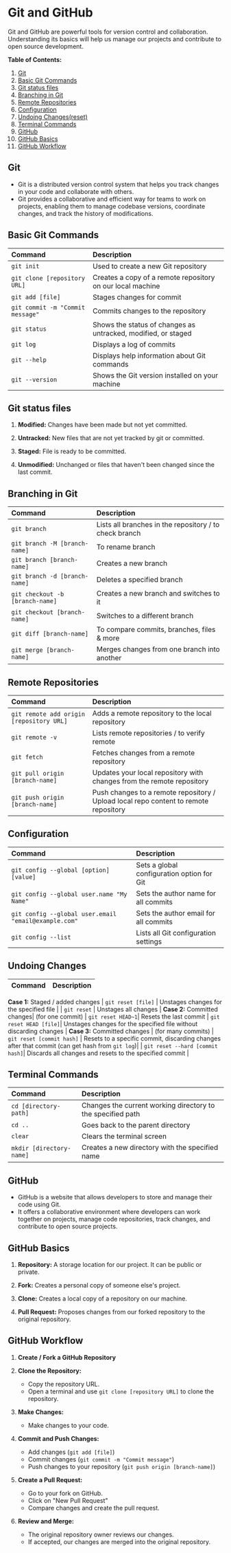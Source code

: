 # Git and GitHub

Git and GitHub are powerful tools for version control and collaboration. Understanding its basics will help us manage our projects and contribute to open source development.

**Table of Contents:**

1. [Git](#git)                                     
2. [Basic Git Commands](#basic-git-commands)
3. [Git status files](#git-status-files)
4. [Branching in Git](#branching-in-git)
5. [Remote Repositories](#remote-repositories)
6. [Configuration](#configuration)
7. [Undoing Changes(reset)](#undoing-changes)
8. [Terminal Commands](#terminal-commands)
9. [GitHub](#github)
10. [GitHub Basics](#github-basics)
11. [GitHub Workflow](#github-workflow)


## Git

* Git is a distributed version control system that helps you track changes in your code and collaborate with others.
* Git provides a collaborative and efficient way for teams to work on projects, enabling them to manage codebase versions, coordinate changes, and track the history of modifications.

## Basic Git Commands

| Command | Description |
| :------ | :------ |
| `git init` | Used to create a new Git repository |
| `git clone [repository URL]` | Creates a copy of a remote repository on our local machine |
| `git add [file]`| Stages changes for commit |
| `git commit -m "Commit message"`| Commits changes to the repository |
|`git status` | Shows the status of changes as untracked, modified, or staged |
| `git log`| Displays a log of commits |
| `git --help`| Displays help information about Git commands |
| `git --version` | Shows the Git version installed on your machine |

## Git status files

1. **Modified:** Changes have been made but not yet committed.

2. **Untracked:** New files that are not yet tracked by git or committed.

3. **Staged:** File is ready to be committed.

4. **Unmodified:** Unchanged or files that haven't been changed since the last commit.
    

## Branching in Git

| Command | Description |
| :------ | :------ |
| `git branch` | Lists all branches in the repository / to check branch |
| `git branch -M [branch-name]` | To rename branch |
| `git branch [branch-name]` | Creates a new branch |
| `git branch -d [branch-name]` | Deletes a specified branch |
| `git checkout -b [branch-name]`| Creates a new branch and switches to it |
| `git checkout [branch-name]` | Switches to a different branch |
| `git diff [branch-name]`| To compare commits, branches, files & more |
| `git merge [branch-name]` | Merges changes from one branch into another |

## Remote Repositories

| Command | Description |
| :------ | :------ |
| `git remote add origin [repository URL]`| Adds a remote repository to the local repository |
| `git remote -v` | Lists remote repositories / to verify remote |
| `git fetch` |  Fetches changes from a remote repository |
| `git pull origin [branch-name]` | Updates your local repository with changes from the remote repository |
| `git push origin [branch-name]` | Push changes to a remote repository / Upload local repo content to remote repository |

## Configuration

| Command | Description |
| :------ | :------ |
| `git config --global [option] [value]`| Sets a global configuration option for Git |
| `git config --global user.name "My Name"` |  Sets the author name for all commits | 
| `git config --global user.email "email@example.com"` | Sets the author email for all commits |
| `git config --list` |  Lists all Git configuration settings |

## Undoing Changes

| Command | Description |
| :------ | :------ |
**Case 1:** Staged / added changes
| `git reset [file]` |  Unstages changes for the specified file |
| `git reset` |  Unstages all changes |
**Case 2:** Committed changes| (for one commit)
| `git reset HEAD~1`| Resets the last commit
| `git reset HEAD [file]`| Unstages changes for the specified file without discarding changes |
**Case 3:** Committed changes | (for many commits)
| `git reset [commit hash]` | Resets to a specific commit, discarding changes after that commit (can get hash from `git log`)|
| `git reset --hard [commit hash]`| Discards all changes and resets to the specified commit |

## Terminal Commands

| Command | Description |
| :------ | :------ |
| `cd [directory-path]` | Changes the current working directory to the specified path |
| `cd ..` | Goes back to the parent directory |
| `clear` | Clears the terminal screen |
| `mkdir [directory-name]` | Creates a new directory with the specified name |

## GitHub

* GitHub is a website that allows developers to store and manage their code using Git.
* It offers a collaborative environment where developers can work together on projects, manage code repositories, track changes, and contribute to open source projects.

## GitHub Basics

1. **Repository:** A storage location for our project. It can be public or private.

2. **Fork:** Creates a personal copy of someone else's project.

3. **Clone:** Creates a local copy of a repository on our machine.

4. **Pull Request:** Proposes changes from our forked repository to the original repository.

## GitHub Workflow

1. **Create / Fork a GitHub Repository**

2. **Clone the Repository:**
    * Copy the repository URL.
    * Open a terminal and use `git clone [repository URL]` to clone the repository.

3. **Make Changes:**
    * Make changes to your code.

4. **Commit and Push Changes:**
    * Add changes (`git add [file]`)
    * Commit changes (`git commit -m "Commit message"`)
    * Push changes to your repository (`git push origin [branch-name]`)

5. **Create a Pull Request:**
    * Go to your fork on GitHub.
    * Click on "New Pull Request"
    * Compare changes and create the pull request.

6. **Review and Merge:**
    * The original repository owner reviews our changes.
    * If accepted, our changes are merged into the original repository.

